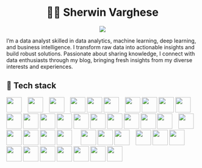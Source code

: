 <h1 align="center">🏄‍♂️ Sherwin Varghese</h1>
<p align="center">
  <a href="https://github.com/DenverCoder1/readme-typing-svg"><img src="https://readme-typing-svg.herokuapp.com?font=Time+New+Roman&color=cyan&size=25&center=true&vCenter=true&width=600&height=100&lines=The+Data+Guy..&hearts;++;Machine+Learning+Enthusiast..🚀;Data+Analytics..🔍;Business+Analytics..📊;Business+Intelligence..📈;Love+to+learn+new+stuffs..<3"></a>
 
I’m a data analyst skilled in data analytics, machine learning, deep learning, and business intelligence. I transform raw data into actionable insights and build robust solutions. Passionate about sharing knowledge, I connect with data enthusiasts through my blog, bringing fresh insights from my diverse interests and experiences.

## 🔧 Tech stack

[<img height="40" width="40" src="https://cdn.simpleicons.org/python">](https://www.python.org/) &nbsp;&nbsp;
[<img height="40" width="40" src="https://cdn.simpleicons.org/cplusplus">](https://www.python.org/) &nbsp;&nbsp;
[<img height="40" width="40" src="https://cdn.simpleicons.org/c">](https://www.python.org/) &nbsp;&nbsp;
[<img height="40" width="40" src="https://cdn.simpleicons.org/html5">](https://www.linux.org/)
[<img height="40" width="40" src="https://cdn.simpleicons.org/javascript">](https://www.linux.org/)
[<img height="40" width="40" src="https://cdn.simpleicons.org/r">](https://www.python.org/) &nbsp;&nbsp;
[<img height="40" width="40" src="https://cdn.simpleicons.org/pandas">](https://pandas.pydata.org/)
[<img height="40" width="40" src="https://cdn.simpleicons.org/polars">](https://www.pola.rs/)
[<img height="40" width="40" src="https://cdn.simpleicons.org/duckdb">](https://pypi.org/)
[<img height="40" width="40" src="https://cdn.simpleicons.org/numpy">](https://numpy.org/)
[<img height="40" width="40" src="https://cdn.simpleicons.org/scikitlearn">](https://scikit-learn.org/stable/)
[<img height="40" width="40" src="https://cdn.simpleicons.org/openstreetmap">](https://docs.pydantic.dev/latest/)
[<img height="40" width="40" src="https://cdn.simpleicons.org/flask">](https://fastapi.tiangolo.com/)
[<img height="40" width="40" src="https://cdn.simpleicons.org/streamlit">](https://fastapi.tiangolo.com/)
[<img height="40" width="40" src="https://cdn.simpleicons.org/plotly">](https://plotly.com/python/)
[<img height="40" width="40" src="https://cdn.simpleicons.org/pytest">](https://docs.pytest.org/)
[<img height="40" width="40" src="https://cdn.simpleicons.org/materialformkdocs">](https://pytorch.org/)
[<img height="40" width="40" src="https://cdn.simpleicons.org/quarto">](https://pypi.org/)
[<img height="40" width="40" src="https://cdn.simpleicons.org/pytorch">](https://pypi.org/)
[<img height="40" width="40" src="https://cdn.simpleicons.org/tensorflow">](https://www.rust-lang.org/) &nbsp;&nbsp;
[<img height="40" width="40" src="https://cdn.simpleicons.org/keras">](https://beta.ruff.rs/docs/)
[<img height="40" width="40" src="https://cdn.simpleicons.org/opencv">](https://fastapi.tiangolo.com/)
[<img height="40" width="40" src="https://cdn.simpleicons.org/postgresql">](https://www.postgresql.org/)
[<img height="40" width="40" src="https://cdn.simpleicons.org/sqlite">](https://www.sqlite.org/index.html)
[<img height="40" width="40" src="https://cdn.simpleicons.org/mysql">](https://prestodb.io/) &nbsp;&nbsp;&nbsp;&nbsp;
[<img height="40" width="40" src="https://cdn.simpleicons.org/googlebigquery">](https://scipy.org/)
[<img height="40" width="40" src="https://cdn.simpleicons.org/snowflake">](https://code.visualstudio.com/docs) 
[<img height="40" width="40" src="https://cdn.simpleicons.org/mongodb">](https://kubernetes.io/) &nbsp;&nbsp;
[<img height="40" width="40" src="https://cdn.simpleicons.org/docker">](https://docs.docker.com/) 
[<img height="40" width="40" src="https://cdn.simpleicons.org/ruff">](https://beta.ruff.rs/docs/)
[<img height="40" width="40" src="https://cdn.simpleicons.org/yaml">](https://pypi.org/)
[<img height="40" width="40" src="https://cdn.simpleicons.org/googlesheets">](https://scipy.org/)
[<img height="40" width="40" src="https://cdn.simpleicons.org/linux">](https://www.linux.org/)
[<img height="40" width="40" src="https://cdn.simpleicons.org/git">](https://pypi.org/)
[<img height="40" width="40" src="https://cdn.simpleicons.org/githubactions">](https://pypi.org/)
[<img height="40" width="40" src="https://cdn.simpleicons.org/readthedocs">](https://pypi.org/)
[<img height="40" width="40" src="https://cdn.simpleicons.org/jupyter">](https://pypi.org/)
[<img height="40" width="40" src="https://cdn.simpleicons.org/looker">](https://pypi.org/)











